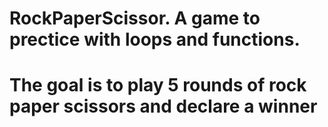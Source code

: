 # RockPaperScissor. A game to prectice with loops and functions. 
# The goal is to play 5 rounds of rock paper scissors and declare a winner
